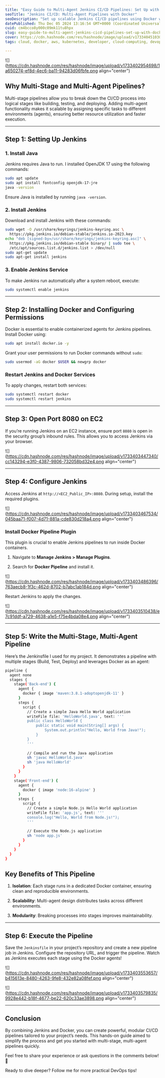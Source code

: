 ```yaml
---
title: "Easy Guide to Multi-Agent Jenkins CI/CD Pipelines: Set Up with Docker"
seoTitle: "Jenkins CI/CD: Multi-Agent Pipelines with Docker"
seoDescription: "Set up scalable Jenkins CI/CD pipelines using Docker with this easy multi-agent and multi-stage guide for efficient resource utilization"
datePublished: Thu Dec 05 2024 13:16:54 GMT+0000 (Coordinated Universal Time)
cuid: cm4bcco8y000c09mk11tu8hpx
slug: easy-guide-to-multi-agent-jenkins-cicd-pipelines-set-up-with-docker
cover: https://cdn.hashnode.com/res/hashnode/image/upload/v1733404510307/b0e7c4bb-a188-4fab-94ac-0b3cea54450f.png
tags: cloud, docker, aws, kubernetes, developer, cloud-computing, devops, hashnode, terraform, jenkins, 2articles1week, ci-cd, 90daysofdevops, 90daysofdevops-chanllenge, tws

---
```


![](https://cdn.hashnode.com/res/hashnode/image/upload/v1733402954698/1a650274-ef8d-4ec6-ba11-94283d06fbfe.png align="center")

## **Why Multi-Stage and Multi-Agent Pipelines?**

Multi-stage pipelines allow you to break down the CI/CD process into logical stages like building, testing, and deploying. Adding multi-agent functionality makes it scalable by assigning specific tasks to different environments (agents), ensuring better resource utilization and faster execution.

---

## **Step 1: Setting Up Jenkins**

### **1\. Install Java**

Jenkins requires Java to run. I installed OpenJDK 17 using the following commands:

```bash
sudo apt update
sudo apt install fontconfig openjdk-17-jre
java -version
```

Ensure Java is installed by running `java -version`.

### **2\. Install Jenkins**

Download and install Jenkins with these commands:

```bash
sudo wget -O /usr/share/keyrings/jenkins-keyring.asc \
  https://pkg.jenkins.io/debian-stable/jenkins.io-2023.key
echo "deb [signed-by=/usr/share/keyrings/jenkins-keyring.asc]" \
  https://pkg.jenkins.io/debian-stable binary/ | sudo tee \
  /etc/apt/sources.list.d/jenkins.list > /dev/null
sudo apt-get update
sudo apt-get install jenkins
```

### **3\. Enable Jenkins Service**

To make Jenkins run automatically after a system reboot, execute:

```bash
sudo systemctl enable jenkins
```

---

## **Step 2: Installing Docker and Configuring Permissions**

Docker is essential to enable containerized agents for Jenkins pipelines. Install Docker using:

```bash
sudo apt install docker.io -y
```

Grant your user permissions to run Docker commands without `sudo`:

```bash
sudo usermod -aG docker $USER && newgrp docker
```

### **Restart Jenkins and Docker Services**

To apply changes, restart both services:

```bash
sudo systemctl restart docker
sudo systemctl restart jenkins
```

---

## **Step 3: Open Port 8080 on EC2**

If you’re running Jenkins on an EC2 instance, ensure port `8080` is open in the security group’s inbound rules. This allows you to access Jenkins via your browser.

![](https://cdn.hashnode.com/res/hashnode/image/upload/v1733403447340/cc143294-e3f0-4387-9806-732058bd32e4.png align="center")

---

## **Step 4: Configure Jenkins**

Access Jenkins at `http://<EC2_Public_IP>:8080`. During setup, install the required plugins.

![](https://cdn.hashnode.com/res/hashnode/image/upload/v1733403467534/045baa71-f007-4d71-881a-cde830d218a4.png align="center")

### **Install Docker Pipeline Plugin**

This plugin is crucial to enable Jenkins pipelines to run inside Docker containers.

1. Navigate to **Manage Jenkins &gt; Manage Plugins**.
    
2. Search for **Docker Pipeline** and install it.
    

![](https://cdn.hashnode.com/res/hashnode/image/upload/v1733403486396/763aecb8-1f3c-462d-8702-b7abc1ab184d.png align="center")

Restart Jenkins to apply the changes.

![](https://cdn.hashnode.com/res/hashnode/image/upload/v1733403510438/e7c91ddf-a729-4638-a1e5-f75e4bda08e4.png align="center")

---

## **Step 5: Write the Multi-Stage, Multi-Agent Pipeline**

Here’s the Jenkinsfile I used for my project. It demonstrates a pipeline with multiple stages (Build, Test, Deploy) and leverages Docker as an agent:

```bash
pipeline {
  agent none
  stages {
    stage('Back-end') {
      agent {
        docker { image 'maven:3.8.1-adoptopenjdk-11' }
      }
      steps {
        script {
          // Create a simple Java Hello World application
          writeFile file: 'HelloWorld.java', text: '''
          public class HelloWorld {
              public static void main(String[] args) {
                  System.out.println("Hello, World from Java!");
              }
          }
          '''
          
          // Compile and run the Java application
          sh 'javac HelloWorld.java'
          sh 'java HelloWorld'
        }
      }
    }
    stage('Front-end') {
      agent {
        docker { image 'node:16-alpine' }
      }
      steps {
        script {
          // Create a simple Node.js Hello World application
          writeFile file: 'app.js', text: '''
          console.log("Hello, World from Node.js!");
          '''
          
          // Execute the Node.js application
          sh 'node app.js'
        }
      }
    }
  }
}
```

## **Key Benefits of This Pipeline**

1. **Isolation**: Each stage runs in a dedicated Docker container, ensuring clean and reproducible environments.
    
2. **Scalability**: Multi-agent design distributes tasks across different environments.
    
3. **Modularity**: Breaking processes into stages improves maintainability.
    

---

## **Step 6: Execute the Pipeline**

Save the `Jenkinsfile` in your project’s repository and create a new pipeline job in Jenkins. Configure the repository URL, and trigger the pipeline. Watch as Jenkins executes each stage using the Docker agents!

![](https://cdn.hashnode.com/res/hashnode/image/upload/v1733403553657/b415613e-8480-4263-9fe8-432e82a08fef.png align="center")

![](https://cdn.hashnode.com/res/hashnode/image/upload/v1733403579835/9928e442-b18f-4677-be22-620c33ae3898.png align="center")

---

## **Conclusion**

By combining Jenkins and Docker, you can create powerful, modular CI/CD pipelines tailored to your project’s needs. This hands-on guide aimed to simplify the process and get you started with multi-stage, multi-agent pipelines quickly.

Feel free to share your experience or ask questions in the comments below! 🚀

Ready to dive deeper? Follow me for more practical DevOps tips!